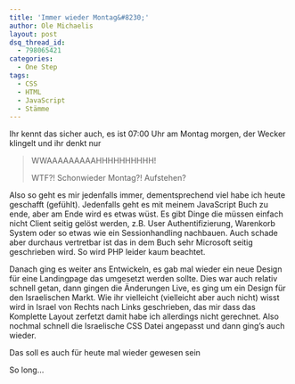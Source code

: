 ```yaml
---
title: 'Immer wieder Montag&#8230;'
author: Ole Michaelis
layout: post
dsq_thread_id:
  - 798065421
categories:
  - One Step
tags:
  - CSS
  - HTML
  - JavaScript
  - Stämme
---
```


Ihr kennt das sicher auch, es ist 07:00 Uhr am Montag morgen, der Wecker klingelt und ihr denkt nur

> WWAAAAAAAAAHHHHHHHHHH!
>
> WTF?! Schonwieder Montag?! Aufstehen?

Also so geht es mir jedenfalls immer, dementsprechend viel habe ich heute geschafft (gefühlt). Jedenfalls geht es mit meinem JavaScript Buch zu ende, aber am Ende wird es etwas wüst. Es gibt Dinge die müssen einfach nicht Client seitig gelöst werden, z.B. User Authentifizierung, Warenkorb System oder so etwas wie ein Sessionhandling nachbauen. Auch schade aber durchaus vertretbar ist das in dem Buch sehr Microsoft seitig geschrieben wird. So wird PHP leider kaum beachtet.

Danach ging es weiter ans Entwickeln, es gab mal wieder ein neue Design für eine Landingpage das umgesetzt werden sollte. Dies war auch relativ schnell getan, dann gingen die Änderungen Live, es ging um ein Design für den Israelischen Markt. Wie ihr vielleicht (vielleicht aber auch nicht) wisst wird in Israel von Rechts nach Links geschrieben, das mir dass das Komplette Layout zerfetzt damit habe ich allerdings nicht gerechnet. Also nochmal schnell die Israelische CSS Datei angepasst und dann ging’s auch wieder.

Das soll es auch für heute mal wieder gewesen sein

So long…

